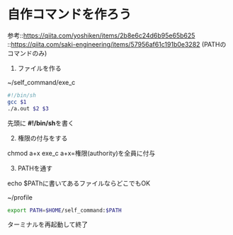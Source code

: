 # 自作コマンドを作ろう
参考::https://qiita.com/yoshiken/items/2b8e6c24d6b95e65b625
    ::https://qiita.com/saki-engineering/items/57956af61c191b0e3282
(PATHのコマンドのみ)

1. ファイルを作る

~/self_command/exe_c
``` sh
#!/bin/sh
gcc $1
./a.out $2 $3
```
先頭に **#!/bin/sh**を書く

2. 権限の付与をする

chmod a+x exe_c
a+x=権限(authority)を全員に付与

3. PATHを通す

echo $PAThに書いてあるファイルならどこでもOK

~/profile
```sh
export PATH=$HOME/self_command:$PATH
```

ターミナルを再起動して終了
